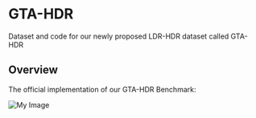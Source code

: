 # GTA-HDR
Dataset and code for our newly proposed LDR-HDR dataset called GTA-HDR


## Overview

The official implementation of our GTA-HDR Benchmark:  
 

![My Image](assets/Solar-Flow-Intro.png)

